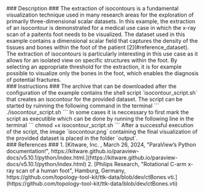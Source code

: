 <div id="description" outline_label="Description" outline_indent="0" markdown="1">
### Description ###
The extraction of isocontours is a fundamental visualization technique used in many research areas for the exploration of primarily three-dimensional scalar datasets.
In this example, the extraction of an isocontour is demonstrated for a medical use case in which the x-ray scan of a paitents foot needs to be visualized.
The dataset used in this example contains a dimensional scalar field that captures the density of the tissues and bones within the foot of the patient [2](#reference_dataset).
The extraction of isocontours is particularly interesting in this use case as it allows for an isolated view on specific structures within the foot.
By selecting an appropriate threshold for the extraction, it is for example possible to visualize only the bones in the foot, which enables the diagnosis of potential fractures.
</div>
<div id="instructions" outline_label="Instructions" outline_indent="0" markdown="1">
### Instructions ###
The archive that can be downloaded after the configuration of the example contains the shell script `isocontour_script.sh` that creates an isocontour for the provided dataset.
The script can be started by ruinning the following command in the terminal
```
./isocontour_script.sh
```
In some cases it is neccessary to first mark the script as executible which can be done by running the following line in the terminal
```
chmod +x isocontour_script.sh
```
After a successful execution of the script, the image `isocontour.png` containing the final visualization of the provided dataset is placed in the folder `output`.
</div>
<div id="references" outline_label="References" outline_indent="0" markdown="1">
### References ###
1. [<span id="reference_paraview_python_api">Kitware, Inc. , March 26, 2024, "ParaView’s Python documentation!", https://kitware.github.io/paraview-docs/v5.10.1/python/index.html.<span>](https://kitware.github.io/paraview-docs/v5.10.1/python/index.html)
2. [<span id="reference_dataset">Philips Research, "Rotational C-arm x-ray scan of a human foot", Hamburg, Germany, https://github.com/topology-tool-kit/ttk-data/blob/dev/ctBones.vti.</span>](https://github.com/topology-tool-kit/ttk-data/blob/dev/ctBones.vti)
</div>